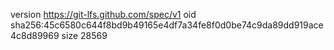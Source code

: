 version https://git-lfs.github.com/spec/v1
oid sha256:45c6580c644f8bd9b49165e4df7a34fe8f0d0be74c9da89dd919ace4c8d89969
size 28569
